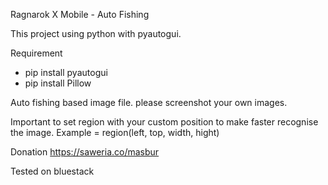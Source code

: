 Ragnarok X Mobile - Auto Fishing

This project using python with pyautogui.

Requirement
- pip install pyautogui
- pip install Pillow

Auto fishing based image file. please screenshot your own images.

Important to set region with your custom position to make faster recognise the image.
Example = region(left, top, width, hight)

Donation
https://saweria.co/masbur

Tested on bluestack
